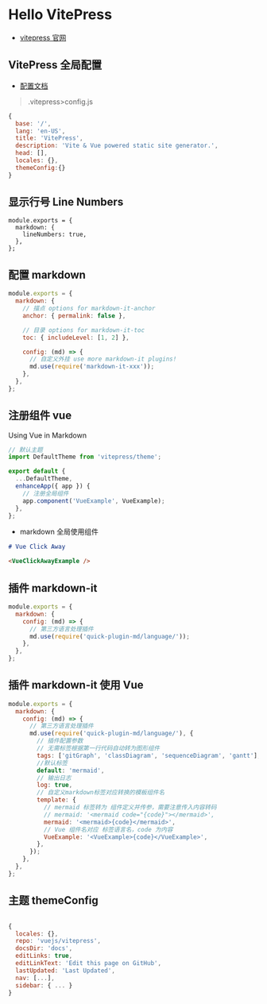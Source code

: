 # Hello VitePress

- [vitepress 官网](https://vitepress.vuejs.org/)

## VitePress 全局配置

- [配置文档](https://vitepress.vuejs.org/guide/global-computed.html)

> .vitepress>config.js

```js
{
  base: '/',
  lang: 'en-US',
  title: 'VitePress',
  description: 'Vite & Vue powered static site generator.',
  head: [],
  locales: {},
  themeConfig:{}
}
```

## 显示行号 Line Numbers

```js{3}
module.exports = {
  markdown: {
    lineNumbers: true,
  },
};
```

## 配置 markdown

```js
module.exports = {
  markdown: {
    // 描点 options for markdown-it-anchor
    anchor: { permalink: false },

    // 目录 options for markdown-it-toc
    toc: { includeLevel: [1, 2] },

    config: (md) => {
      // 自定义外挂 use more markdown-it plugins!
      md.use(require('markdown-it-xxx'));
    },
  },
};
```

## 注册组件 vue

Using Vue in Markdown

```js
// 默认主题
import DefaultTheme from 'vitepress/theme';

export default {
  ...DefaultTheme,
  enhanceApp({ app }) {
    // 注册全局组件
    app.component('VueExample', VueExample);
  },
};
```

- markdown 全局使用组件

```md
# Vue Click Away

<VueClickAwayExample />
```

## 插件 markdown-it

```js
module.exports = {
  markdown: {
    config: (md) => {
      // 第三方语言处理插件
      md.use(require('quick-plugin-md/language/'));
    },
  },
};
```

## 插件 markdown-it 使用 Vue

```js
module.exports = {
  markdown: {
    config: (md) => {
      // 第三方语言处理插件
      md.use(require('quick-plugin-md/language/'), {
        // 插件配置参数
        // 无需标签根据第一行代码自动转为图形组件
        tags: ['gitGraph', 'classDiagram', 'sequenceDiagram', 'gantt'],
        //默认标签
        default: 'mermaid',
        // 输出日志
        log: true,
        // 自定义markdown标签对应转换的模板组件名
        template: {
          // mermaid 标签转为 组件定义并传参，需要注意传入内容转码
          // mermaid: '<mermaid code="{code}"></mermaid>',
          mermaid: '<mermaid>{code}</mermaid>',
          // Vue 组件名对应 标签语言名，code 为内容
          VueExample: '<VueExample>{code}</VueExample>',
        },
      });
    },
  },
};
```

## 主题 themeConfig

```js

{
  locales: {},
  repo: 'vuejs/vitepress',
  docsDir: 'docs',
  editLinks: true,
  editLinkText: 'Edit this page on GitHub',
  lastUpdated: 'Last Updated',
  nav: [...],
  sidebar: { ... }
}

```
